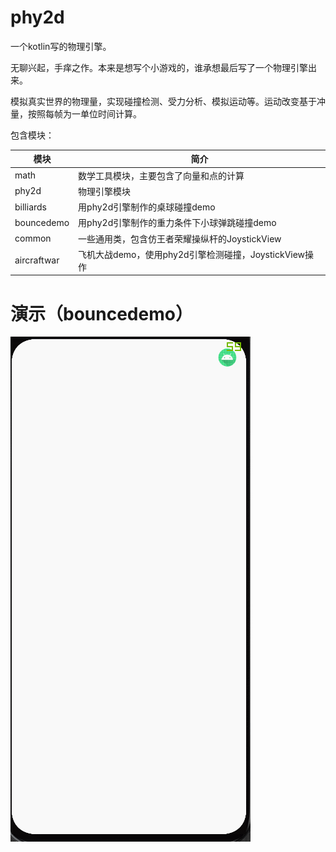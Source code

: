 # phy2d

一个kotlin写的物理引擎。

无聊兴起，手痒之作。本来是想写个小游戏的，谁承想最后写了一个物理引擎出来。

模拟真实世界的物理量，实现碰撞检测、受力分析、模拟运动等。运动改变基于冲量，按照每帧为一单位时间计算。

包含模块：

| 模块 | 简介 |
---- | ----
math | 数学工具模块，主要包含了向量和点的计算
phy2d | 物理引擎模块
billiards | 用phy2d引擎制作的桌球碰撞demo
bouncedemo | 用phy2d引擎制作的重力条件下小球弹跳碰撞demo
common | 一些通用类，包含仿王者荣耀操纵杆的JoystickView
aircraftwar | 飞机大战demo，使用phy2d引擎检测碰撞，JoystickView操作

# 演示（bouncedemo）

![bouncedemo](bouncedemo.gif)